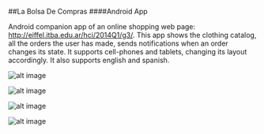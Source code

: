 ##La Bolsa De Compras
####Android App

Android companion app of an online shopping web page:
http://eiffel.itba.edu.ar/hci/2014Q1/g3/.
This app shows the clothing catalog, all the orders the
user has made, sends notifications when an order changes
its state.
It supports cell-phones and tablets, changing its layout
accordingly. 
It also supports english and spanish.

![alt image](http://s7.postimg.org/wzw3tc4pn/2014_06_26_15_39_55.png "Image")

![alt image](http://s30.postimg.org/h9dqembc1/2014_06_26_15_41_20.png "Image")

![alt image](http://s2.postimg.org/i0a9u2jcp/2014_06_26_15_47_33.png "Image")

![alt image](http://s27.postimg.org/ve6mkdhsj/2014_06_26_16_02_52.png "Image")
